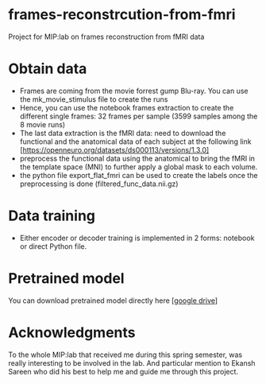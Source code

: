 # frames-reconstrcution-from-fmri
Project for MIP:lab on frames reconstruction from fMRI data


# Obtain data

- Frames are coming from the movie forrest gump Blu-ray. You can use the mk_movie_stimulus file to create the runs
- Hence, you can use the notebook frames extraction to create the different single frames: 32 frames per sample (3599 samples among the 8 movie runs)
- The last data extraction is the fMRI data: need to download the functional and the anatomical data of each subject at the following link [https://openneuro.org/datasets/ds000113/versions/1.3.0]
- preprocess the functional data using the anatomical to bring the fMRI in the template space (MNI) to further apply a global mask to each volume.
- the python file export_flat_fmri can be used to create the labels once the preprocessing is done (filtered_func_data.nii.gz)

# Data training

- Either encoder or decoder training is implemented in 2 forms: notebook or direct Python file.

# Pretrained model 

You can download pretrained model directly here [[google drive](https://drive.google.com/drive/folders/1K9bnS2LjOqa7erS0BNR5y0Lc8QKybhv8?usp=sharing)]

# Acknowledgments

To the whole MIP:lab that received me during this spring semester, was really interesting to be involved in the lab. And particular mention to Ekansh Sareen who did his best to help me and guide me through this project.

